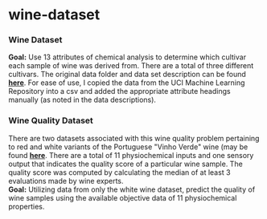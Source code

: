# wine-dataset

### Wine Dataset
__Goal:__ Use 13 attributes of chemical analysis to determine which cultivar each sample of wine was derived from. There are a total of three different cultivars. The original data folder and data set description can be found __[here](https://archive.ics.uci.edu/ml/datasets/wine)__. For ease of use, I copied the data from the UCI Machine Learning Repository into a csv and added the appropriate attribute headings manually (as noted in the data descriptions). 

### Wine Quality Dataset
There are two datasets associated with this wine quality problem pertaining to red and white variants of the Portuguese "Vinho Verde" wine (may be found __[here](http://archive.ics.uci.edu/ml/datasets/Wine+Quality)__. There are a total of 11 physiochemical inputs and one sensory output that indicates the quality score of a particular wine sample. The quality score was computed by calculating the median of at least 3 evaluations made by wine experts.   
__Goal:__ Utilizing data from only the white wine dataset, predict the quality of wine samples using the available objective data of 11 physiochemical properties.
